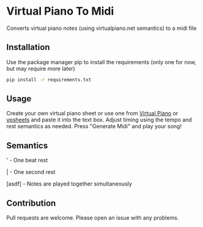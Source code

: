 # Virtual Piano To Midi
 Converts virtual piano notes (using virtualpiano.net semantics) to a midi file

## Installation

Use the package manager pip to install the requirements (only one for now, but may require more later)
```bash
pip install -r requirements.txt
```

## Usage

Create your own virtual piano sheet or use one from [Virtual Piano](https://virtualpiano.net/) or [vpsheets](https://vp-sheets.fly.dev/) and paste it into the text box. Adjust timing using the tempo and rest semantics as needed. Press "Generate Midi" and play your song!

## Semantics

' - One beat rest

| - One second rest

[asdf] - Notes are played together simultaneously

## Contribution

Pull requests are welcome. Please open an issue with any problems.